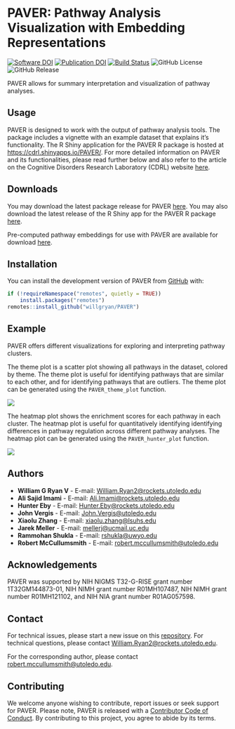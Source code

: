 
<!-- README.md is generated from README.Rmd. Please edit that file -->

# PAVER: Pathway Analysis Visualization with Embedding Representations

<!-- badges: start -->
[![Software DOI](https://img.shields.io/badge/DOI-10.5281%2Fzenodo.8156248-blue?logo=github)](https://doi.org/10.5281/zenodo.8156248)
[![Publication DOI](https://img.shields.io/badge/DOI-10.6026%2F973206300200700-blue?logo=pubmed)](https://doi.org/10.6026/973206300200700)
[![Build Status](https://github.com/willgryan/PAVER/actions/workflows/rworkflows.yml/badge.svg)](https://github.com/willgryan/PAVER/actions/workflows/rworkflows.yml)
![GitHub License](https://img.shields.io/github/license/willgryan/paver)
![GitHub Release](https://img.shields.io/github/v/release/willgryan/paver)

<!-- badges: end -->

PAVER allows for summary interpretation and visualization of pathway
analyses.

## Usage

PAVER is designed to work with the output of pathway analysis tools. The
package includes a vignette with an example dataset that explains it’s
functionality. The R Shiny application for the PAVER R package is hosted
at <https://cdrl.shinyapps.io/PAVER/>. For more detailed information on
PAVER and its functionalities, please read further below and also refer
to the article on the Cognitive Disorders Research Laboratory (CDRL)
website [here](https://cdrl-ut.org/project/projects_and_posters/paver/).

## Downloads

You may download the latest package release for PAVER
[here](https://github.com/willgryan/PAVER/releases/latest). You may also
download the latest release of the R Shiny app for the PAVER R package
[here](https://github.com/willgryan/PAVER_shiny/releases/latest).

Pre-computed pathway embeddings for use with PAVER are available for
download [here](https://github.com/willgryan/PAVER_embeddings).

## Installation

You can install the development version of PAVER from
[GitHub](https://github.com/) with:

``` r
if (!requireNamespace("remotes", quietly = TRUE))
    install.packages("remotes")
remotes::install_github("willgryan/PAVER")
```

## Example

PAVER offers different visualizations for exploring and interpreting
pathway clusters.

The theme plot is a scatter plot showing all pathways in the dataset,
colored by theme. The theme plot is useful for identifying pathways that
are similar to each other, and for identifying pathways that are
outliers. The theme plot can be generated using the `PAVER_theme_plot`
function.

![](man/figures/README-theme_plot.jpg)

The heatmap plot shows the enrichment scores for each pathway in each
cluster. The heatmap plot is useful for quantitatively identifying
identifying differences in pathway regulation across different pathway
analyses. The heatmap plot can be generated using the
`PAVER_hunter_plot` function.

![](man/figures/README-hunter_plot.jpg)

## Authors

- **William G Ryan V** - E-mail: <William.Ryan2@rockets.utoledo.edu>
- **Ali Sajid Imami** - E-mail: <Ali.Imami@rockets.utoledo.edu>
- **Hunter Eby** - E-mail: <Hunter.Eby@rockets.utoledo.edu>
- **John Vergis** - E-mail: <John.Vergis@utoledo.edu>
- **Xiaolu Zhang** - E-mail: <xiaolu.zhang@lsuhs.edu>
- **Jarek Meller** - E-mail: <mellerj@ucmail.uc.edu>
- **Rammohan Shukla** - E-mail: <rshukla@uwyo.edu>
- **Robert McCullumsmith** - E-mail: <robert.mccullumsmith@utoledo.edu>

## Acknowledgements

PAVER was supported by NIH NIGMS T32-G-RISE grant number
1T32GM144873-01, NIH NIMH grant number R01MH107487, NIH NIMH grant
number R01MH121102, and NIH NIA grant number R01AG057598.

## Contact

For technical issues, please start a new issue on this
[repository](https://github.com/willgryan/PAVER/issues). For technical
questions, please contact <William.Ryan2@rockets.utoledo.edu>.

For the corresponding author, please contact
<robert.mccullumsmith@utoledo.edu>.

## Contributing

We welcome anyone wishing to contribute, report issues or seek support
for PAVER. Please note, PAVER is released with a [Contributor Code of
Conduct](CODE_OF_CONDUCT.md). By contributing to this project, you agree
to abide by its terms.
